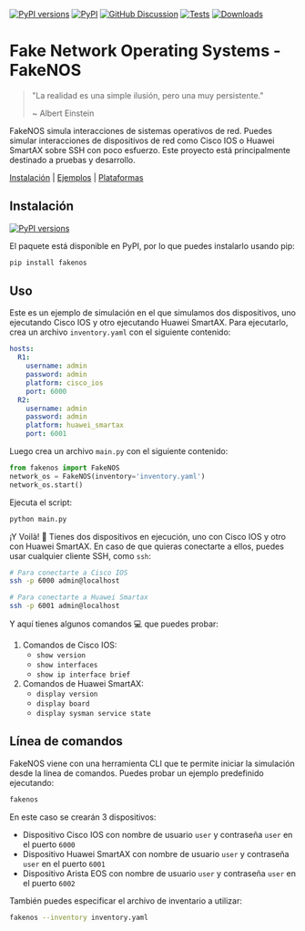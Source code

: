 [![PyPI versions][pypi-pyversion-badge]][pypi-pyversion-link]
[![PyPI][pypi-latest-release-badge]][pypi-latest-release-link]
[![GitHub Discussion][github-discussions-badge]][github-discussions-link]
[![Tests][github-tests-badge]][github-tests-link]
[![Downloads][pepy-downloads-badge]][pepy-downloads-link]

# Fake Network Operating Systems - FakeNOS

> "La realidad es una simple ilusión, pero una muy persistente."
>
> ~ Albert Einstein

FakeNOS simula interacciones de sistemas operativos de red. Puedes simular
interacciones de dispositivos de red como Cisco IOS o Huawei SmartAX sobre
SSH con poco esfuerzo. Este proyecto está principalmente destinado a pruebas
y desarrollo.

[Instalación](usage/installation.md) | [Ejemplos](examples.md) | [Plataformas](platforms.md)


## Instalación
[![PyPI versions][pypi-pyversion-badge]][pypi-pyversion-link]

El paquete está disponible en PyPI, por lo que puedes instalarlo usando pip:
```bash
pip install fakenos
```

## Uso
Este es un ejemplo de simulación en el que simulamos dos dispositivos, uno
ejecutando Cisco IOS y otro ejecutando Huawei SmartAX. Para ejecutarlo, crea
un archivo `inventory.yaml` con el siguiente contenido:
```yaml
hosts:
  R1:
    username: admin
    password: admin
    platform: cisco_ios
    port: 6000
  R2:
    username: admin
    password: admin
    platform: huawei_smartax
    port: 6001
```

Luego crea un archivo `main.py` con el siguiente contenido:
```python
from fakenos import FakeNOS
network_os = FakeNOS(inventory='inventory.yaml')
network_os.start()
```

Ejecuta el script:
```bash
python main.py
```

¡Y Voilà! :dizzy: Tienes dos dispositivos en ejecución, uno con Cisco IOS y otro con Huawei SmartAX.
En caso de que quieras conectarte a ellos, puedes usar cualquier cliente SSH, como `ssh`:
```bash
# Para conectarte a Cisco IOS
ssh -p 6000 admin@localhost

# Para conectarte a Huawei Smartax
ssh -p 6001 admin@localhost
```

Y aquí tienes algunos comandos :computer: que puedes probar:

1. Comandos de Cisco IOS:
    - `show version`
    - `show interfaces`
    - `show ip interface brief`
2. Comandos de Huawei SmartAX:
    - `display version`
    - `display board`
    - `display sysman service state`

## Línea de comandos
FakeNOS viene con una herramienta CLI que te permite iniciar la simulación desde la
línea de comandos. Puedes probar un ejemplo predefinido ejecutando:
```bash
fakenos
```

En este caso se crearán 3 dispositivos:

- Dispositivo Cisco IOS con nombre de usuario `user` y contraseña `user` en el puerto `6000`
- Dispositivo Huawei SmartAX con nombre de usuario `user` y contraseña `user` en el puerto `6001`
- Dispositivo Arista EOS con nombre de usuario `user` y contraseña `user` en el puerto `6002`

También puedes especificar el archivo de inventario a utilizar:
```bash
fakenos --inventory inventory.yaml
```


[github-discussions-link]:     https://github.com/fakenos/fakenos/discussions
[github-discussions-badge]:    https://img.shields.io/static/v1?label=Discussions&message=Ask&color=blue&logo=github
[black-badge]:                 https://img.shields.io/badge/code%20style-black-000000.svg
[black-link]:                  https://github.com/psf/black
[pypi-pyversion-link]:         https://pypi.python.org/pypi/fakenos/
[pypi-pyversion-badge]:        https://img.shields.io/pypi/pyversions/fakenos.svg
[pepy-downloads-link]:         https://pepy.tech/project/fakenos
[pepy-downloads-badge]:        https://pepy.tech/badge/fakenos
[github-tests-badge]:          https://github.com/fakenos/fakenos/actions/workflows/main.yml/badge.svg
[github-tests-link]:           https://github.com/fakenos/fakenos/actions
[pypi-latest-release-badge]:   https://img.shields.io/pypi/v/fakenos.svg
[pypi-latest-release-link]:    https://pypi.python.org/pypi/fakenos
